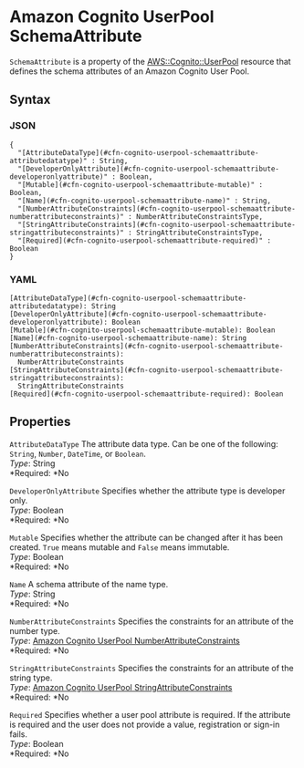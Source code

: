 # Amazon Cognito UserPool SchemaAttribute<a name="aws-properties-cognito-userpool-schemaattribute"></a>

`SchemaAttribute` is a property of the [AWS::Cognito::UserPool](aws-resource-cognito-userpool.md) resource that defines the schema attributes of an Amazon Cognito User Pool\.

## Syntax<a name="aws-properties-cognito-userpool-schemaattribute-syntax"></a>

### JSON<a name="aws-properties-cognito-userpool-schemaattribute-syntax.json"></a>

```
{
  "[AttributeDataType](#cfn-cognito-userpool-schemaattribute-attributedatatype)" : String,
  "[DeveloperOnlyAttribute](#cfn-cognito-userpool-schemaattribute-developeronlyattribute)" : Boolean,
  "[Mutable](#cfn-cognito-userpool-schemaattribute-mutable)" : Boolean,
  "[Name](#cfn-cognito-userpool-schemaattribute-name)" : String,
  "[NumberAttributeConstraints](#cfn-cognito-userpool-schemaattribute-numberattributeconstraints)" : NumberAttributeConstraintsType,
  "[StringAttributeConstraints](#cfn-cognito-userpool-schemaattribute-stringattributeconstraints)" : StringAttributeConstraintsType,
  "[Required](#cfn-cognito-userpool-schemaattribute-required)" : Boolean
}
```

### YAML<a name="aws-properties-cognito-userpool-schemaattribute-syntax.yaml"></a>

```
[AttributeDataType](#cfn-cognito-userpool-schemaattribute-attributedatatype): String
[DeveloperOnlyAttribute](#cfn-cognito-userpool-schemaattribute-developeronlyattribute): Boolean
[Mutable](#cfn-cognito-userpool-schemaattribute-mutable): Boolean
[Name](#cfn-cognito-userpool-schemaattribute-name): String
[NumberAttributeConstraints](#cfn-cognito-userpool-schemaattribute-numberattributeconstraints):
  NumberAttributeConstraints
[StringAttributeConstraints](#cfn-cognito-userpool-schemaattribute-stringattributeconstraints):
  StringAttributeConstraints
[Required](#cfn-cognito-userpool-schemaattribute-required): Boolean
```

## Properties<a name="aws-properties-cognito-userpool-schemaattribute-properties"></a>

`AttributeDataType`  <a name="cfn-cognito-userpool-schemaattribute-attributedatatype"></a>
The attribute data type\. Can be one of the following: `String`, `Number`, `DateTime`, or `Boolean`\.  
*Type*: String  
*Required: *No

`DeveloperOnlyAttribute`  <a name="cfn-cognito-userpool-schemaattribute-developeronlyattribute"></a>
Specifies whether the attribute type is developer only\.  
*Type*: Boolean  
*Required: *No

`Mutable`  <a name="cfn-cognito-userpool-schemaattribute-mutable"></a>
Specifies whether the attribute can be changed after it has been created\. `True` means mutable and `False` means immutable\.  
*Type*: Boolean  
*Required: *No

`Name`  <a name="cfn-cognito-userpool-schemaattribute-name"></a>
A schema attribute of the name type\.  
*Type*: String  
*Required: *No

`NumberAttributeConstraints`  <a name="cfn-cognito-userpool-schemaattribute-numberattributeconstraints"></a>
Specifies the constraints for an attribute of the number type\.  
*Type*: [Amazon Cognito UserPool NumberAttributeConstraints](aws-properties-cognito-userpool-numberattributeconstraints.md)  
*Required: *No

`StringAttributeConstraints`  <a name="cfn-cognito-userpool-schemaattribute-stringattributeconstraints"></a>
Specifies the constraints for an attribute of the string type\.  
*Type*: [Amazon Cognito UserPool StringAttributeConstraints](aws-properties-cognito-userpool-stringattributeconstraints.md)  
*Required: *No

`Required`  <a name="cfn-cognito-userpool-schemaattribute-required"></a>
Specifies whether a user pool attribute is required\. If the attribute is required and the user does not provide a value, registration or sign\-in fails\.  
*Type*: Boolean  
*Required: *No